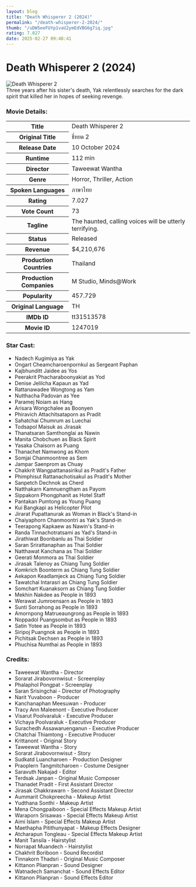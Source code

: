```yaml
---
layout: blog
title: "Death Whisperer 2 (2024)"
permalink: "/death-whisperer-2-2024/"
thumb: "/uDW5eeFUYp1vaU2ymEdVBG6g7iq.jpg"
rating: 7.027
date: 2025-02-27 09:48:41
---
```

<h1 class="title">Death Whisperer 2 (2024)</h1><div class="poster"><img src="{{ site.imglink }}/uDW5eeFUYp1vaU2ymEdVBG6g7iq.jpg" alt="Death Whisperer 2" class="img-fluid rounded"/></div><div class="plot">Three years after his sister's death, Yak relentlessly searches for the dark spirit that killed her in hopes of seeking revenge.</div><h3>Movie Details:</h3><table class="table table-bordered details"><tr><th>Title</th><td>Death Whisperer 2</td></tr><tr><th>Original Title</th><td>ธี่หยด 2</td></tr><tr><th>Release Date</th><td>10 October 2024</td></tr><tr><th>Runtime</th><td>112 min</td></tr><tr><th>Director</th><td>Taweewat Wantha</td></tr><tr><th>Genre</th><td>Horror, Thriller, Action</td></tr><tr><th>Spoken Languages</th><td>ภาษาไทย</td></tr><tr><th>Rating</th><td>7.027</td></tr><tr><th>Vote Count</th><td>73</td></tr><tr><th>Tagline</th><td>The haunted, calling voices will be utterly terrifying.</td></tr><tr><th>Status</th><td>Released</td></tr><tr><th>Revenue</th><td>$4,210,676</td></tr><tr><th>Production Countries</th><td>Thailand</td></tr><tr><th>Production Companies</th><td>M Studio, Minds@Work</td></tr><tr><th>Popularity</th><td>457.729</td></tr><tr><th>Original Language</th><td>TH</td></tr><tr><th>IMDb ID</th><td>tt31513578</td></tr><tr><th>Movie ID</th><td>1247019</td></tr></table><h3>Star Cast:</h3><ul class="list-group cast"><li>Nadech Kugimiya as Yak</li><li>Ongart Cheamcharoenpornkul as Sergeant Paphan</li><li>Kajbhunditt Jaidee as Yos</li><li>Peerakrit Phacharaboonyakiat as Yod</li><li>Denise Jelilcha Kapaun as Yad</li><li>Rattanawadee Wongtong as Yam</li><li>Nutthacha Padovan as Yee</li><li>Paramej Noiam as Hang</li><li>Arisara Wongchalee as Boonyen</li><li>Phiravich Attachitsataporn as Pradit</li><li>Sahatchai Chumrum as Luechai</li><li>Todsapol Maisuk as Jirasak</li><li>Thanatsaran Samthonglai as Nawin</li><li>Manita Chobchuen as Black Spirit</li><li>Yasaka Chaisorn as Puang</li><li>Thanachet Namwong as Khom</li><li>Somjai Chanmoontree as Sem</li><li>Jampar Saenprom as Chuay</li><li>Chakkrit Wangpattanasirikul as Pradit's Father</li><li>Phimphisut Rattanachotisakul as Pradit's Mother</li><li>Sanpetch Dechnok as Cherd</li><li>Natthakarn Kamnuengtham as Payom</li><li>Sippakorn Phongphanit as Hotel Staff</li><li>Pantakan Pumtong as Young Puang</li><li>Kui Bangkapi as Helicopter Pilot</li><li>Jirarat Pupattanurak as Woman in Black's Stand-in</li><li>Chaiyaphorn Chanmoontri as Yak's Stand-in</li><li>Teerapong Kapkaew as Nawin's Stand-in</li><li>Randa Tinnachotratsami as Yad's Stand-in</li><li>Jirathiwat Boonbanlu as Thai Soldier</li><li>Saran Srirattanaphan as Thai Soldier</li><li>Natthawat Kanchana as Thai Soldier</li><li>Geerati Monmora as Thai Soldier</li><li>Jirasak Talenoy as Chiang Tung Soldier</li><li>Komkrich Boonterm as Chiang Tung Soldier</li><li>Aekapon Keadlamjeck as Chiang Tung Soldier</li><li>Tawatchai Intarasri as Chiang Tung Soldier</li><li>Somchart Kuanaksorn as Chiang Tung Soldier</li><li>Mekhin Nakdee as People in 1893</li><li>Werawat Jumroensarn as People in 1893</li><li>Sunti Sorrahong as People in 1893</li><li>Amornpong Matrueaungrong as People in 1893</li><li>Noppadol Puangsombut as People in 1893</li><li>Satin Yotee as People in 1893</li><li>Siripoj Puangnok as People in 1893</li><li>Pichitsak Dechsen as People in 1893</li><li>Phuchisa Numthai as People in 1893</li></ul><h3>Credits:</h3><ul class="list-group crew"><li>Taweewat Wantha - Director</li><li>Sorarat Jirabovornwisut - Screenplay</li><li>Phalaphol Pongpat - Screenplay</li><li>Saran Srisingchai - Director of Photography</li><li>Narit Yuvaboon - Producer</li><li>Kanchanaphan Meesuwan - Producer</li><li>Tracy Ann Maleenont - Executive Producer</li><li>Visarut Poolvaraluk - Executive Producer</li><li>Vichaya Poolvaraluk - Executive Producer</li><li>Surachedh Assawaruenganun - Executive Producer</li><li>Chatchai Thiamtong - Executive Producer</li><li>Krittanont - Original Story</li><li>Taweewat Wantha - Story</li><li>Sorarat Jirabovornwisut - Story</li><li>Sudkatd Luancharoen - Production Designer</li><li>Praoplern Tangmitcharoen - Costume Designer</li><li>Saravuth Nakajad - Editor</li><li>Terdsak Janpan - Original Music Composer</li><li>Thanadet Pradit - First Assistant Director</li><li>Jirasak Chakkrawarn - Second Assistant Director</li><li>Aummarit Chokpreecha - Makeup Artist</li><li>Yudthana Sonthi - Makeup Artist</li><li>Mena Chongpaiboon - Special Effects Makeup Artist</li><li>Waraporn Srisawas - Special Effects Makeup Artist</li><li>Aimi Islam - Special Effects Makeup Artist</li><li>Maethapha Pitithunyapat - Makeup Effects Designer</li><li>Atcharapun Tongleau - Special Effects Makeup Artist</li><li>Manit Tansila - Hairstylist</li><li>Norrapat Muandech - Hairstylist</li><li>Chakhrit Boriboon - Sound Recordist</li><li>Tinnakorn Thadsri - Original Music Composer</li><li>Kittanon Plianpran - Sound Designer</li><li>Watnadech Samanchat - Sound Effects Editor</li><li>Kittanon Plianpran - Sound Effects Editor</li></ul>